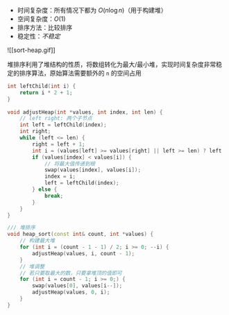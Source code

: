 - 时间复杂度：所有情况下都为 $O(n \log n)$（用于构建堆）
- 空间复杂度：$O(1)$
- 排序方法：比较排序
- 稳定性：$不稳定$

![[sort-heap.gif]]

堆排序利用了堆结构的性质，将数组转化为最大/最小堆，实现时间复杂度非常稳定的排序算法，原始算法需要额外的 `n` 的空间占用

```cpp
int leftChild(int i) {  
    return i * 2 + 1;  
}  
  
void adjustHeap(int *values, int index, int len) {  
    // left right: 两个子节点  
    int left = leftChild(index);  
    int right;  
    while (left <= len) {  
        right = left + 1;  
        int i = (values[left] >= values[right] || left >= len) ? left : right;  
        if (values[index] < values[i]) {  
            // 将最大值传递到根  
            swap(values[index], values[i]);  
            index = i;  
            left = leftChild(index);  
        } else {  
            break;  
        }  
    }  
}

/// 堆排序  
void heap_sort(const int& count, int *values) {  
    // 构建最大堆  
    for (int i = (count - 1 - 1) / 2; i >= 0; --i) {  
        adjustHeap(values, i, count - 1);  
    }  
    // 堆调整
    // 若只要取最大的数，只要拿堆顶的值即可
    for (int i = count - 1; i >= 0;) {  
        swap(values[0], values[i--]);  
        adjustHeap(values, 0, i);  
    }  
}
```